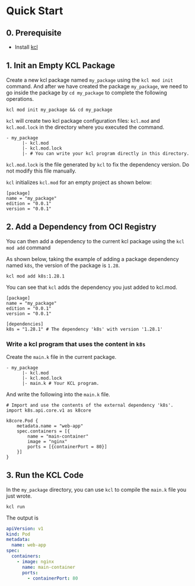 # Quick Start

## 0. Prerequisite

- Install [kcl](https://kcl-lang.io/docs/user_docs/getting-started/install/)

## 1. Init an Empty KCL Package

Create a new kcl package named `my_package` using the `kcl mod init` command. And after we have created the package `my_package`, we need to go inside the package by `cd my_package` to complete the following operations.

```shell
kcl mod init my_package && cd my_package
```

`kcl` will create two kcl package configuration files: `kcl.mod` and `kcl.mod.lock` in the directory where you executed the command.

```shell
- my_package
      |- kcl.mod
      |- kcl.mod.lock
      |- # You can write your kcl program directly in this directory.
```

`kcl.mod.lock` is the file generated by `kcl` to fix the dependency version. Do not modify this file manually.

`kcl` initializes `kcl.mod` for an empty project as shown below:

```shell
[package]
name = "my_package"
edition = "0.0.1"
version = "0.0.1"
```

## 2. Add a Dependency from OCI Registry

You can then add a dependency to the current kcl package using the `kcl mod add` command

As shown below, taking the example of adding a package dependency named `k8s`, the version of the package is `1.28`.

```shell
kcl mod add k8s:1.28.1
```

You can see that `kcl` adds the dependency you just added to kcl.mod.

```shell
[package]
name = "my_package"
edition = "0.0.1"
version = "0.0.1"

[dependencies]
k8s = "1.28.1" # The dependency 'k8s' with version '1.28.1'
```

### Write a kcl program that uses the content in `k8s`

Create the `main.k` file in the current package.

```shell
- my_package
      |- kcl.mod
      |- kcl.mod.lock
      |- main.k # Your KCL program.
```

And write the following into the `main.k` file.

```kcl
# Import and use the contents of the external dependency 'k8s'.
import k8s.api.core.v1 as k8core

k8core.Pod {
    metadata.name = "web-app"
    spec.containers = [{
        name = "main-container"
        image = "nginx"
        ports = [{containerPort = 80}]
    }]
}

```

## 3. Run the KCL Code

In the `my_package` directory, you can use `kcl` to compile the `main.k` file you just wrote.

```shell
kcl run
```

The output is

```yaml
apiVersion: v1
kind: Pod
metadata:
  name: web-app
spec:
  containers:
    - image: nginx
      name: main-container
      ports:
        - containerPort: 80
```
